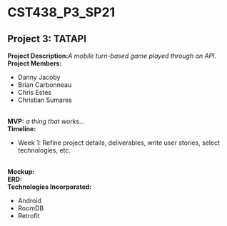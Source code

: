 # CST438_P3_SP21
<h2>Project 3: TATAPI</h2>
<b>Project Description:</b><i>A mobile turn-based game played through an API.</i>
<br>
<b>Project Members:</b>
<ul>
  <li>Danny Jacoby</li>
  <li>Brian Carbonneau</li>
  <li>Chris Estes</li>
  <li>Christian Sumares</li>
</ul>
<br>
<b>MVP:</b> <i>a thing that works...</i>
<br>
<b>Timeline:</b>
<ul>
  <li>Week 1: Refine project details, deliverables, write user stories, select technologies, etc.</li>
</ul>
<br>
<b>Mockup:</b>
<br>
<b>ERD:</b>
<br>
<b>Technologies Incorporated:</b>
<ul>
  <li>Android</li>
  <li>RoomDB</li>
  <li>Retrofit</li>
</ul>
